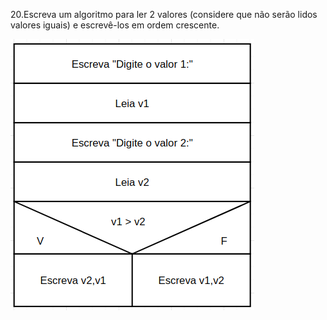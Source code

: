 20.Escreva um algoritmo para ler 2 valores (considere que não serão lidos valores iguais) e escrevê-los em ordem crescente.


![](https://github.com/Yxav/proglogic/blob/apnp/exercicios-2/20/20.png) 
